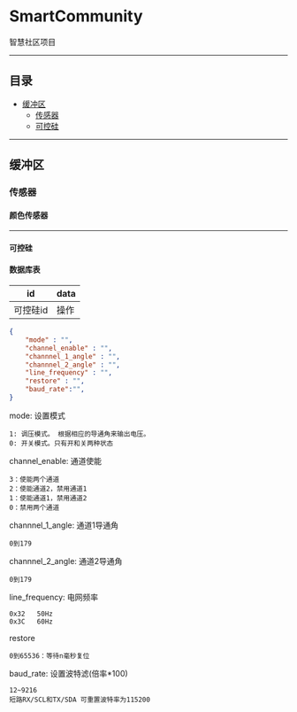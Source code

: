 SmartCommunity
================
智慧社区项目

***
## 目录
* [缓冲区](#缓冲区)
    * [传感器](#传感器)
    * [可控硅](#可控硅)
---

缓冲区
------

### 传感器
#### 颜色传感器
---
#### 可控硅

#### 数据库表
|id|data|
|--|----|
|可控硅id|操作|

~~~json
{
    "mode" : "",
    "channel_enable" : "",           
    "channnel_1_angle" : "",
    "channnel_2_angle" : "",
    "line_frequency" : "",
    "restore" : "",
    "baud_rate":"",
}
~~~

mode: 设置模式
~~~
1: 调压模式。 根据相应的导通角来输出电压。
0: 开关模式。只有开和关两种状态
~~~

channel_enable: 通道使能
~~~
3：使能两个通道
2：使能通道2，禁用通道1
1：使能通道1，禁用通道2
0：禁用两个通道
~~~

channnel_1_angle: 通道1导通角
~~~
0到179
~~~

channnel_2_angle: 通道2导通角
~~~
0到179
~~~

line_frequency: 电网频率
~~~
0x32   50Hz
0x3C   60Hz
~~~

restore
~~~
0到65536：等待n毫秒复位
~~~

baud_rate: 设置波特滤(倍率*100)
~~~
12~9216
短路RX/SCL和TX/SDA 可重置波特率为115200
~~~